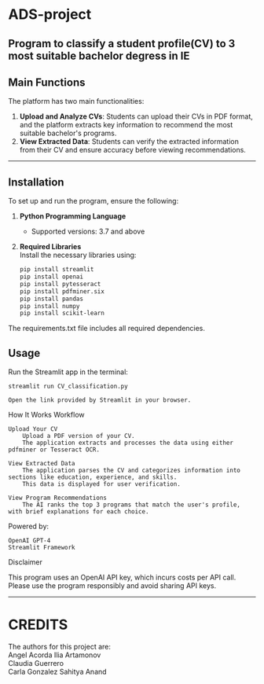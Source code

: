 # ADS-project
Program to classify a student profile(CV) to 3 most suitable bachelor degress in IE
---

## Main Functions

The platform has two main functionalities:

1. **Upload and Analyze CVs**: Students can upload their CVs in PDF format, and the platform extracts key information to recommend the most suitable bachelor's programs.
2. **View Extracted Data**: Students can verify the extracted information from their CV and ensure accuracy before viewing recommendations.

---

## Installation

To set up and run the program, ensure the following:

1. **Python Programming Language**  
   - Supported versions: 3.7 and above
     
2. **Required Libraries**  
   Install the necessary libraries using:
   ```bash
   pip install streamlit
   pip install openai
   pip install pytesseract
   pip install pdfminer.six
   pip install pandas
   pip install numpy
   pip install scikit-learn

The requirements.txt file includes all required dependencies.


## Usage

Run the Streamlit app in the terminal:

    streamlit run CV_classification.py

    Open the link provided by Streamlit in your browser.

How It Works
Workflow

    Upload Your CV
        Upload a PDF version of your CV.
        The application extracts and processes the data using either pdfminer or Tesseract OCR.

    View Extracted Data
        The application parses the CV and categorizes information into sections like education, experience, and skills.
        This data is displayed for user verification.

    View Program Recommendations
        The AI ranks the top 3 programs that match the user's profile, with brief explanations for each choice.


Powered by:

    OpenAI GPT-4
    Streamlit Framework

Disclaimer

This program uses an OpenAI API key, which incurs costs per API call. Please use the program responsibly and avoid sharing API keys.


---



   
# CREDITS
The authors for this project are:   
Angel Acorda
Ilia Artamonov  
Claudia Guerrero  
Carla Gonzalez
Sahitya Anand
  
